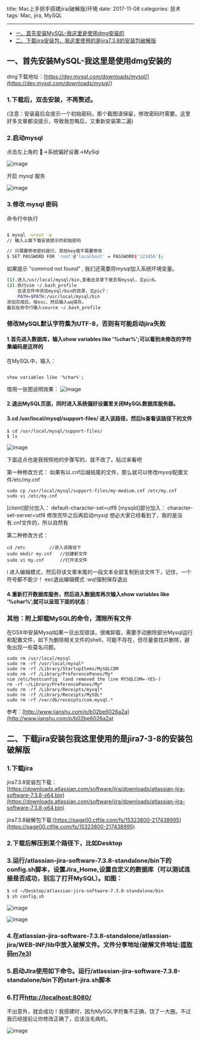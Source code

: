 title: Mac上手把手搭建jira(破解版)环境
date: 2017-11-08
categories: 技术
tags: Mac, jira, MySQL

---
* [一、首先安装MySQL-我这里是使用dmg安装的](#一、首先安装MySQL-我这里是使用dmg安装的)
* [二、下载jira安装包，我这里使用的是jira7.3.8的安装包破解版](#二、下载jira安装包我这里使用的是jira7-3-8的安装包破解版)

## 一、首先安装MySQL-我这里是使用dmg安装的

dmg下载地址：[https://dev.mysql.com/downloads/mysql/](https://dev.mysql.com/downloads/mysql/)

### 1.下载后，双击安装，不再赘述。 
(注意：安装最后会提示一个初始密码，那个截图请保留，修改密码时需要。这里好多文章都没提示，导致我忽略后，又重新安装第二遍)

### 2.启动mysql

点击左上角的 🍎->系统偏好设置->MySql

![image](/img/212689DB-F902-4E1E-9266-DC83A62AA07A.jpeg)

开启 mysql 服务

![image](/img/23D785AE-9774-465C-84F3-EB32EF7E81FF.jpeg)

### 3.修改 mysql 密码

命令行中执行

```bash

$ mysql -uroot -p
// 输入上面下载安装提示的初始密码

// 只需要修改密码就行，其他key值不需要修改
$ SET PASSWORD FOR 'root'@'localhost' = PASSWORD('123456');

```

如果提示 "commod not found" , 我们还需要将mysql加入系统环境变量。

```bash
(1).进入/usr/local/mysql/bin,查看此目录下是否有mysql，见pic6。
(2).执行vim ~/.bash_profile
    在该文件中添加mysql/bin的目录，见pic7：
    PATH=$PATH:/usr/local/mysql/bin
添加完成后，按esc，然后输入wq保存。
最后在命令行输入source ~/.bash_profile
```


### 修改MySQL默认字符集为UTF-8，否则有可能启动jira失败
 
####  1.首先进入数据库，输入show variables like '%char%';可以看到未修改的字符集编码是这样的

在MySQL中，输入：

```base

show variables like '%char%';
```

借用一张图说明效果：
![image](/img/cf4235ff685d50ab910d158f3ef536df.png)

#### 2.退出MySQL页面，同时进入系统偏好设置里关闭MySQL数据库服务器。

#### 3.cd /usr/local/mysql/support-files/ 进入该路径，然后ls查看该路径下的文件

```
$ cd /usr/local/mysql/support-files/
$ ls

```

![image](/image/QQ20171108-170804@2x.png)


下面这点也是我按照他的步骤写的，就不改了。贴过来看吧

第一种修改方式： 
如果有以.cnf后缀结尾的文件，那么就可以修改mysql配置文件/etc/my.cnf 
```
sudo cp /usr/local/mysql/support-files/my-medium.cnf /etc/my.cnf 
sudo vi /etc/my.cnf 
```
[client]部分加入： 
default-character-set=utf8 
[mysqld]部分加入： 
character-set-server=utf8 
修改完毕之后再启动mysql 
想必大家已经看到了，我的是没有.cnf文件的，所以自然有

第二种修改方式： 
```
cd /etc 		//进入该路径下 
sudo mkdir my.cnf 	//创建新文件 
sudo vi my.cnf  	//打开该文件 
```
i 进入编辑模式，然后将该文章末尾的一段文本全部复制到该文件下，记住，一个符号都不能少！ 
esc退出编辑模式 
:wq!强制保存退出

#### 4.重新打开数据库服务，然后进入数据库再次输入show variables like ‘%char%’;就可以呈现下面的状态： 


### 其他：附上卸载MySQL的命令，清除所有文件

在OSX中安装Mysql如果一旦出现错误，很难卸载，需要手动删除部分Mysql运行和配置文件，如下为删除相关文件的shell，可能不存在，但尽量查找并删除，避免出现一些莫名问题。

```base
sudo rm /usr/local/mysql
sudo rm -rf /usr/local/mysql*
sudo rm -rf /Library/StartupItems/MySQLCOM
sudo rm -rf /Library/PreferencePanes/My*
vim /etc/hostconfig  (and removed the line MYSQLCOM=-YES-)
rm -rf ~/Library/PreferencePanes/My*
sudo rm -rf /Library/Receipts/mysql*
sudo rm -rf /Library/Receipts/MySQL*
sudo rm -rf /var/db/receipts/com.mysql.*

```

参考：[http://www.jianshu.com/p/b02be6026a2a](http://www.jianshu.com/p/b02be6026a2a)


## 二、下载jira安装包我这里使用的是jira7-3-8的安装包破解版

### 1.下载jira


jira7.3.8安装包下载：[https://downloads.atlassian.com/software/jira/downloads/atlassian-jira-software-7.3.8-x64.bin](https://downloads.atlassian.com/software/jira/downloads/atlassian-jira-software-7.3.8-x64.bin)


jira7.3.8破解包下载:[https://page00.ctfile.com/fs/15323800-217438995](https://page00.ctfile.com/fs/15323800-217438995)


### 2.下载后解压到某个路径下，比如Desktop

### 3.运行/atlassian-jira-software-7.3.8-standalone/bin下的config.sh脚本，设置JIra_Home,设置自定义的数据库（可以测试连接是否成功，别忘了打开MySQL）。如图：

```bash
$ cd ~/Desktop/atlassian-jira-software-7.3.8-standalone/bin
$ sh config.sh
```

![image](/img/1422632-1c2029dfd508d230.png)

![image](/img/1422632-bf47e02854631072.png)

### 4.在atlassian-jira-software-7.3.8-standalone/atlassian-jira/WEB-INF/lib中放入破解文件。文件分享地址(破解文件地址:[提取码m7e3](https://pan.baidu.com/share/init?surl=kUAogtT))


### 5.启动JIra使用如下命令。运行/atlassian-jira-software-7.3.8-standalone/bin下的start-jira.sh脚本


### 6.打开[http://localhost:8080/](http://localhost:8080/)


不出意外，就会成功！我搭建时，因为MySQL字符集不正确，饶了一大圈。不过我已经提前让你修改正确了，应该没毛病的。

![image](/img/timg.jpg)